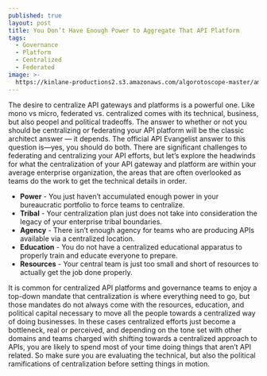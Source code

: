 ```yaml
---
published: true
layout: post
title: You Don’t Have Enough Power to Aggregate That API Platform
tags:
  - Governance
  - Platform
  - Centralized
  - Federated
image: >-
  https://kinlane-productions2.s3.amazonaws.com/algorotoscope-master/america-under-socialism-electric-tower-sun-behind.jpg
---
```

The desire to centralize API gateways and platforms is a powerful one. Like mono vs micro, federated vs. centralized comes with its technical, business, but also peopel and political tradeoffs. The answer to whether or not you should be centralizing or federating your API platform will be the classic architect answer — it depends. The official API Evangelist answer to this question is—yes, you should do both. There are significant challenges to federating and centralizing your API efforts, but let’s explore the headwinds for what the centralization of your API gateway and platform are within your average enterprise organization, the areas that are often overlooked as teams do the work to get the technical details in order.

- **Power** - You just haven’t accumulated enough power in your bureaucratic portfolio to force teams to centralize.
- **Tribal** - Your centralization plan just does not take into consideration the legacy of your enterprise tribal boundaries.
- **Agency** - There isn’t enough agency for teams who are producing APIs available via a centralized location.
- **Education** - You do not have a centralized educational apparatus to properly train and educate everyone to prepare.
- **Resources** - Your central team is just too small and short of resources to actually get the job done properly.

It is common for centralized API platforms and governance teams to enjoy a top-down mandate that centralization is where everything need to go, but those mandates do not always come with the resources, education, and political capital necessary to move all the people towards a centralized way of doing businesses. In these cases centralized efforts just become a bottleneck, real or perceived, and depending on the tone set with other domains and teams charged with shifting towards a centralized approach to APIs, you are likely to spend most of your time doing things that aren’t API related. So make sure you are evaluating the technical, but also the political ramifications of centralization before setting things in motion.


